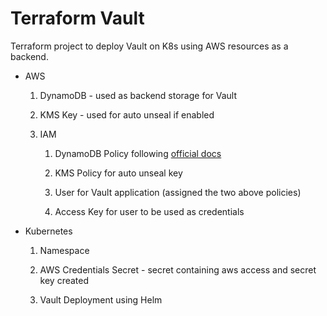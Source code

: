 # Terraform Vault
Terraform project to deploy Vault on K8s using AWS resources as a backend.

* AWS

    1. DynamoDB - used as backend storage for Vault

    2. KMS Key - used for auto unseal if enabled

    3. IAM

        1. DynamoDB Policy following [official docs](https://www.vaultproject.io/docs/configuration/storage/dynamodb#required-aws-permissions)

        2. KMS Policy for auto unseal key

        3. User for Vault application (assigned the two above policies)

        4. Access Key for user to be used as credentials

* Kubernetes

    1. Namespace

    2. AWS Credentials Secret - secret containing aws access and secret key created

    3. Vault Deployment using Helm